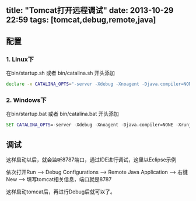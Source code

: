 title:  "Tomcat打开远程调试"
date:  2013-10-29 22:59
tags: [tomcat,debug,remote,java]
---

## 配置
### 1.	Linux下
在bin/startup.sh 或者 bin/catalina.sh 开头添加

```sh
declare -x CATALINA_OPTS="-server -Xdebug -Xnoagent -Djava.compiler=NONE -Xrunjdwp:transport=dt_socket,server=y,suspend=n,address=8787"
```

### 2.	Windows下
在bin/startup.bat 或者 bin/catalina.bat 开头添加

```bat
SET CATALINA_OPTS=-server -Xdebug -Xnoagent -Djava.compiler=NONE -Xrunjdwp:transport=dt_socket,server=y,suspend=n,address=8787
```

## 调试

这样启动以后，就会监听8787端口，通过IDE进行调试，这里以Eclipse示例

依次打开Run --> Debug Configurations --> Remote Java Application --> 右键New --> 填写tomcat相关信息，端口就是8787

这样启动tomcat后，再进行Debug后就可以了。




